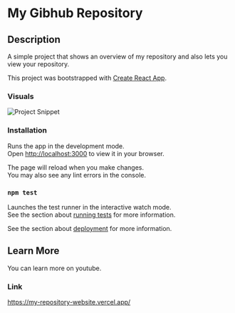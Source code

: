 # My Gibhub Repository

## Description
A simple project that shows an overview of my repository and 
also lets you view your repository. 

This project was bootstrapped with [Create React App](https://github.com/facebook/create-react-app).




### Visuals
![Project Snippet](C:\Users\HP\Desktop\myrepos?raw=true "Snippet")


### Installation
Runs the app in the development mode.\
Open [http://localhost:3000](http://localhost:3000) to view it in your browser.

The page will reload when you make changes.\
You may also see any lint errors in the console.

### `npm test`

Launches the test runner in the interactive watch mode.\
See the section about [running tests](https://facebook.github.io/create-react-app/docs/running-tests) for more information.


See the section about [deployment](https://facebook.github.io/create-react-app/docs/deployment) for more information.



## Learn More

You can learn more on youtube.


### Link

https://my-repository-website.vercel.app/
